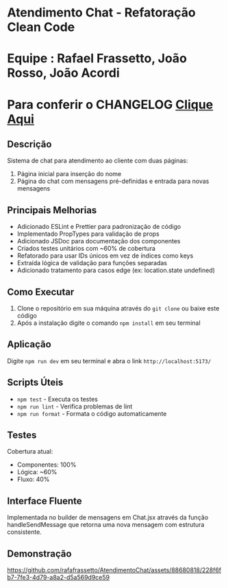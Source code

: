 # Atendimento Chat - Refatoração Clean Code

# Equipe : Rafael Frassetto, João Rosso, João Acordi

# Para conferir o CHANGELOG [Clique Aqui](/CHANGELOG.md)

## Descrição
Sistema de chat para atendimento ao cliente com duas páginas:
1. Página inicial para inserção do nome
2. Página do chat com mensagens pré-definidas e entrada para novas mensagens

## Principais Melhorias
- Adicionado ESLint e Prettier para padronização de código
- Implementado PropTypes para validação de props
- Adicionado JSDoc para documentação dos componentes
- Criados testes unitários com ~60% de cobertura
- Refatorado para usar IDs únicos em vez de índices como keys
- Extraída lógica de validação para funções separadas
- Adicionado tratamento para casos edge (ex: location.state undefined)

## Como Executar

1. Clone o repositório em sua máquina através do `git clone` ou baixe este código
2. Após a instalação digite o comando `npm install` em seu terminal

## Aplicação

Digite `npm run dev` em seu terminal e abra o link `http://localhost:5173/`

## Scripts Úteis
- `npm test` - Executa os testes
- `npm run lint` - Verifica problemas de lint
- `npm run format` - Formata o código automaticamente

## Testes
Cobertura atual:
- Componentes: 100%
- Lógica: ~60%
- Fluxo: 40%

## Interface Fluente
Implementada no builder de mensagens em Chat.jsx através da função handleSendMessage que retorna uma nova mensagem com estrutura consistente.


## Demonstração

https://github.com/rafafrassetto/AtendimentoChat/assets/88680818/228f6fb7-7fe3-4d79-a8a2-d5a569d9ce59